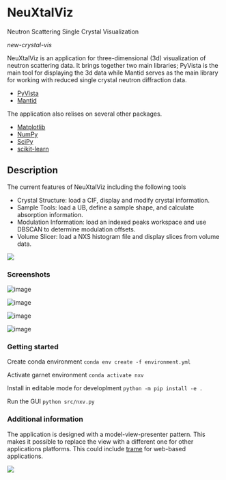 # NeuXtalViz
Neutron Scattering Single Crystal Visualization

*new-crystal-vis*

NeuXtalViz is an application for three-dimensional (3d) visualization of neutron scattering data.
It brings together two main libraries; PyVista is the main tool for displaying the 3d data while Mantid serves as the main library for working with reduced single crystal neutron diffraction data.

- [PyVista](https://pyvista.org/)
- [Mantid](https://github.com/mantidproject/mantid/)

The application also relises on several other packages.

- [Matplotlib](https://matplotlib.org/)
- [NumPy](https://numpy.org/)
- [SciPy](https://scipy.org/)
- [scikit-learn](https://scikit-learn.org/stable/)

## Description

The current features of NeuXtalViz including the following tools

- Crystal Structure: load a CIF, display and modify crystal information.
- Sample Tools: load a UB, define a sample shape, and calculate absorption information.
- Modulation Information: load an indexed peaks workspace and use DBSCAN to determine modulation offsets.
- Volume Slicer: load a NXS histogram file and display slices from volume data.

[![](https://mermaid.ink/img/pako:eNp1Uk1vwjAM_StRTmGC_QAOkxCcJm2HlaFJaw8hcWlGmlT52ECI_z6nKR-qRA-26_ec2C8-UWEl0Dmttf0TDXeBrFelIfjxrmPsHeJX4Hqj_GRyTZPZ7IUId_SIsGX2pAguihAdjHiet50GVvSOLLbeui4oa0a0X6tjC2zTO1JoJcCNKK2VUfNUy96uIVlbqweij9ud411z64V8QK0MtGBCpghVfz89o63uhxiwYZIEKOORh7bKGEZ5mgb0gbEiuYsiYOTo_qV1DkTf3mdQWgUFPlPiFo9teajutBmKs0Ap3ew1stBWjy5YqbqOHnUSPARwyuwywRxS22irO1EfHTKICJIsDNdHr4YeO-D7dEzvq5H0mXL77-FgO4UFyQ0tpxChGfnhhjP2ivZOLjqlLbiWK4mbd0rpkoYGn6mkcwwl1DzqUNLSnJHKY7DF0Qg6x2eFKY2dxK5XiuMY7SUJUgXr3vIy9zt9_geLEe9f?type=png)](https://mermaid.live/edit#pako:eNp1Uk1vwjAM_StRTmGC_QAOkxCcJm2HlaFJaw8hcWlGmlT52ECI_z6nKR-qRA-26_ec2C8-UWEl0Dmttf0TDXeBrFelIfjxrmPsHeJX4Hqj_GRyTZPZ7IUId_SIsGX2pAguihAdjHiet50GVvSOLLbeui4oa0a0X6tjC2zTO1JoJcCNKK2VUfNUy96uIVlbqweij9ud411z64V8QK0MtGBCpghVfz89o63uhxiwYZIEKOORh7bKGEZ5mgb0gbEiuYsiYOTo_qV1DkTf3mdQWgUFPlPiFo9teajutBmKs0Ap3ew1stBWjy5YqbqOHnUSPARwyuwywRxS22irO1EfHTKICJIsDNdHr4YeO-D7dEzvq5H0mXL77-FgO4UFyQ0tpxChGfnhhjP2ivZOLjqlLbiWK4mbd0rpkoYGn6mkcwwl1DzqUNLSnJHKY7DF0Qg6x2eFKY2dxK5XiuMY7SUJUgXr3vIy9zt9_geLEe9f)

### Screenshots

![image](https://github.com/zjmorgan/NeuXtalViz/assets/13754794/1e44c60b-a9bf-45f2-902a-96bfc98355c5)

![image](https://github.com/zjmorgan/NeuXtalViz/assets/13754794/757ea243-56fd-4c2d-928c-c02099a3e824)

![image](https://github.com/zjmorgan/NeuXtalViz/assets/13754794/fd86ad60-797a-4574-9b7b-75bbddf8bd35)

![image](https://github.com/zjmorgan/NeuXtalViz/assets/13754794/7be57ab6-e928-4ef3-b7bf-e9ae7fb4311c)


### Getting started

Create conda environment
`conda env create -f environment.yml`

Activate garnet environment
`conda activate nxv`

Install in editable mode for developlment
`python -m pip install -e .`

Run the GUI
`python src/nxv.py`

### Additional information

The application is designed with a model-view-presenter pattern. This makes it possible to replace the view with a different one for other applications platforms. 
This could include [trame](https://kitware.github.io/trame/) for web-based applications.

[![](https://mermaid.ink/img/pako:eNptUM0KgzAMfpWSk4Ied5Gx044T3AY79RJsnIW2So0TEd999WcXWQ4h-f4ImaBsFEEGlWmGskbP4vaQToRqPXXkmHwUFb8xjg-cOKfpRdiQYaJ86btgRXYSHWv11_fRNESv0HbXsm9MMd75dATZoyVIwJK3qFW4elokErgmSxKyMCqqsDcsQbo5SLHn5jm6EjL2PSXQtwqZrhrfIQuyCk0XUFKaG59vn1gfMn8BnIFa3w?type=png)](https://mermaid.live/edit#pako:eNptUM0KgzAMfpWSk4Ied5Gx044T3AY79RJsnIW2So0TEd999WcXWQ4h-f4ImaBsFEEGlWmGskbP4vaQToRqPXXkmHwUFb8xjg-cOKfpRdiQYaJ86btgRXYSHWv11_fRNESv0HbXsm9MMd75dATZoyVIwJK3qFW4elokErgmSxKyMCqqsDcsQbo5SLHn5jm6EjL2PSXQtwqZrhrfIQuyCk0XUFKaG59vn1gfMn8BnIFa3w)
